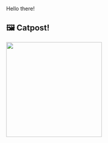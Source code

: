 Hello there!



## 🖼️ Catpost!

<sub>
    <img src="https://cdn2.thecatapi.com/images/b51.jpg" height="256">
</sub>


